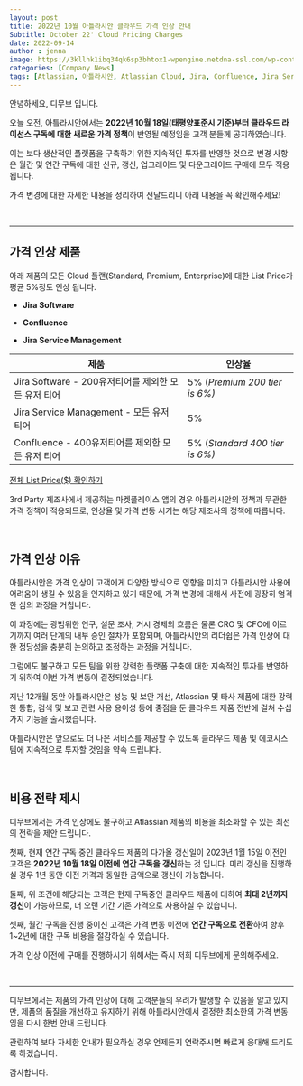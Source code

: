 ```yaml
---
layout: post
title: 2022년 10월 아틀라시안 클라우드 가격 인상 안내
Subtitle: October 22' Cloud Pricing Changes
date: 2022-09-14
author : jenna
image: https://3kllhk1ibq34qk6sp3bhtox1-wpengine.netdna-ssl.com/wp-content/uploads/2022/08/shareholder-letter-q4fy22_1120x545@2x-1-1536x748.png
categories: [Company News]
tags: [Atlassian, 아틀라시안, Atlassian Cloud, Jira, Confluence, Jira Service Management, 아틀라시안클라우드, 협업툴, 아틀라시안가격]
---
```


안녕하세요, 디무브 입니다.

오늘 오전, 아틀라시안에서는 **2022년 10월 18일(태평양표준시 기준)부터 클라우드 라이선스 구독에 대한 새로운 가격 정책**이 반영될 예정임을 고객 분들께 공지하였습니다.

이는 보다 생산적인 플랫폼을 구축하기 위한 지속적인 투자를 반영한 것으로 변경 사항은 월간 및 연간 구독에 대한 신규, 갱신, 업그레이드 및 다운그레이드 구매에 모두 적용됩니다.

가격 변경에 대한 자세한 내용을 정리하여 전달드리니 아래 내용을 꼭 확인해주세요!

<br/>

----------

## 가격 인상 제품

아래 제품의 모든 Cloud 플랜(Standard, Premium, Enterprise)에 대한 List Price가 평균 5%정도 인상 됩니다.

-   **Jira Software**
    
-   **Confluence**
    
-   **Jira Service Management**

| **제품** | **인상율** |
|--|--|
| Jira Software - 200유저티어를 제외한 모든 유저 티어 | 5% (_Premium 200 tier is 6%)_ |
| Jira Service Management - 모든 유저 티어 | 5% |
| Confluence - 400유저티어를 제외한 모든 유저 티어 | 5% (_Standard 400 tier is 6%)_|
    

[전체 List Price($) 확인하기](https://www.atlassian.com/licensing/future-pricing/cloud-pricing/pricing-tables "https://www.atlassian.com/licensing/future-pricing/cloud-pricing/pricing-tables")

3rd Party 제조사에서 제공하는 마켓플레이스 앱의 경우 아틀라시안의 정책과 무관한 가격 정책이 적용되므로, 인상율 및 가격 변동 시기는 해당 제조사의 정책에 따릅니다.

<br/>

## 가격 인상 이유

아틀라시안은 가격 인상이 고객에게 다양한 방식으로 영향을 미치고 아틀라시안 사용에 어려움이 생길 수 있음을 인지하고 있기 때문에, 가격 변경에 대해서 사전에 굉장히 엄격한 심의 과정을 거칩니다.

이 과정에는 광범위한 연구, 설문 조사, 거시 경제의 흐름은 물론 CRO 및 CFO에 이르기까지 여러 단계의 내부 승인 절차가 포함되며, 아틀라시안의 리더쉽은 가격 인상에 대한 정당성을 충분히 논의하고 조정하는 과정을 거칩니다.

그럼에도 불구하고 모든 팀을 위한 강력한 플랫폼 구축에 대한 지속적인 투자를 반영하기 위하여 이번 가격 변동이 결정되었습니다.

지난 12개월 동안 아틀라시안은 성능 및 보안 개선, Atlassian 및 타사 제품에 대한 강력한 통합, 검색 및 보고 관련 사용 용이성 등에 중점을 둔 클라우드 제품 전반에 걸쳐 수십 가지 기능을 출시했습니다.

아틀라시안은 앞으로도 더 나은 서비스를 제공할 수 있도록 클라우드 제품 및 에코시스템에 지속적으로 투자할 것임을 약속 드립니다.

<br/>

## 비용 전략 제시

디무브에서는 가격 인상에도 불구하고 Atlassian 제품의 비용을 최소화할 수 있는 최선의 전략을 제안 드립니다.

첫째, 현재 연간 구독 중인 클라우드 제품의 다가올 갱신일이 2023년 1월 15일 이전인 고객은 **2022년 10월 18일 이전에 연간 구독을** **갱신**하는 것 입니다. 미리 갱신을 진행하실 경우 1년 동안 이전 가격과 동일한 금액으로 갱신이 가능합니다.

둘째, 위 조건에 해당되는 고객은 현재 구독중인 클라우드 제품에 대하여 **최대 2년까지 갱신**이 가능하므로, 더 오랜 기간 기존 가격으로 사용하실 수 있습니다.

셋째, 월간 구독을 진행 중이신 고객은 가격 변동 이전에 **연간 구독으로 전환**하여 향후 1~2년에 대한 구독 비용을 절감하실 수 있습니다.

가격 인상 이전에 구매를 진행하시기 위해서는 즉시 저희 디무브에게 문의해주세요.

<br/>

----------

디무브에서는 제품의 가격 인상에 대해 고객분들의 우려가 발생할 수 있음을 알고 있지만, 제품의 품질을 개선하고 유지하기 위해 아틀라시안에서 결정한 최소한의 가격 변동임을 다시 한번 안내 드립니다.

관련하여 보다 자세한 안내가 필요하실 경우 언제든지 연락주시면 빠르게 응대해 드리도록 하겠습니다.

감사합니다.
